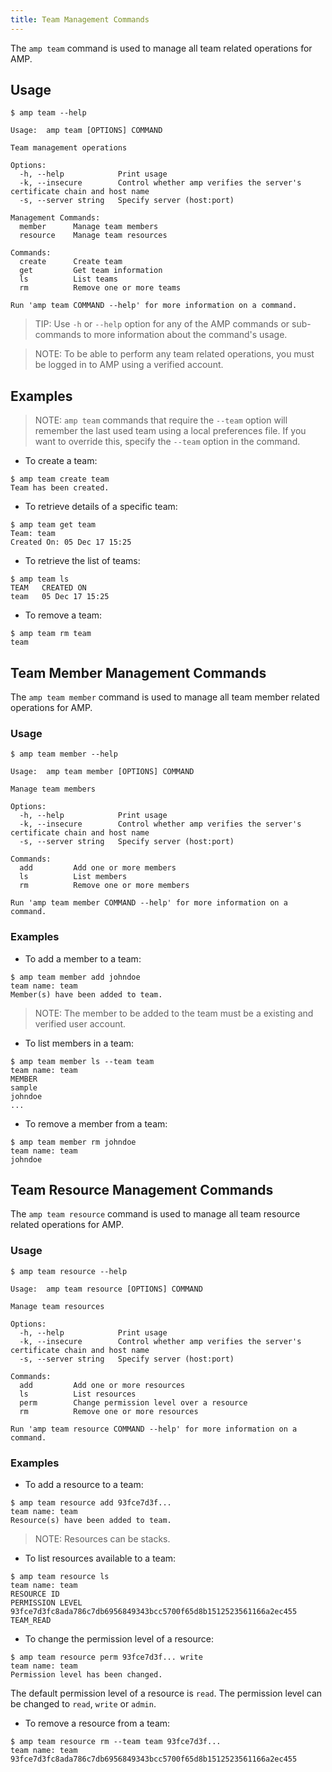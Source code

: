 ```yaml
---
title: Team Management Commands
---
```


The `amp team` command is used to manage all team related operations for AMP.

## Usage

```
$ amp team --help

Usage:	amp team [OPTIONS] COMMAND

Team management operations

Options:
  -h, --help            Print usage
  -k, --insecure        Control whether amp verifies the server's certificate chain and host name
  -s, --server string   Specify server (host:port)

Management Commands:
  member      Manage team members
  resource    Manage team resources

Commands:
  create      Create team
  get         Get team information
  ls          List teams
  rm          Remove one or more teams

Run 'amp team COMMAND --help' for more information on a command.
```

> TIP: Use `-h` or `--help` option for any of the AMP commands or sub-commands to more information about the command's usage.

> NOTE: To be able to perform any team related operations, you must be logged in to AMP using a verified account.

## Examples

> NOTE: `amp team` commands that require the `--team` option will remember the last used team using a local preferences file.
If you want to override this, specify the `--team` option in the command.

* To create a team:
```
$ amp team create team
Team has been created.
```

* To retrieve details of a specific team:
```
$ amp team get team
Team: team
Created On: 05 Dec 17 15:25
```

* To retrieve the list of teams:
```
$ amp team ls
TEAM   CREATED ON
team   05 Dec 17 15:25
```

* To remove a team:
```
$ amp team rm team
team
```

## Team Member Management Commands

The `amp team member` command is used to manage all team member related operations for AMP.

### Usage

```
$ amp team member --help

Usage:	amp team member [OPTIONS] COMMAND

Manage team members

Options:
  -h, --help            Print usage
  -k, --insecure        Control whether amp verifies the server's certificate chain and host name
  -s, --server string   Specify server (host:port)

Commands:
  add         Add one or more members
  ls          List members
  rm          Remove one or more members

Run 'amp team member COMMAND --help' for more information on a command.
```

### Examples

* To add a member to a team:
```
$ amp team member add johndoe
team name: team
Member(s) have been added to team.
```
> NOTE: The member to be added to the team must be a existing and verified user account.

* To list members in a team:
```
$ amp team member ls --team team
team name: team
MEMBER
sample
johndoe
...
```

* To remove a member from a team:
```
$ amp team member rm johndoe
team name: team
johndoe
```

## Team Resource Management Commands

The `amp team resource` command is used to manage all team resource related operations for AMP.

### Usage

```
$ amp team resource --help

Usage:	amp team resource [OPTIONS] COMMAND

Manage team resources

Options:
  -h, --help            Print usage
  -k, --insecure        Control whether amp verifies the server's certificate chain and host name
  -s, --server string   Specify server (host:port)

Commands:
  add         Add one or more resources
  ls          List resources
  perm        Change permission level over a resource
  rm          Remove one or more resources

Run 'amp team resource COMMAND --help' for more information on a command.
```

### Examples

* To add a resource to a team:
```
$ amp team resource add 93fce7d3f...
team name: team
Resource(s) have been added to team.
```
> NOTE: Resources can be stacks.

* To list resources available to a team:
```
$ amp team resource ls
team name: team
RESOURCE ID                                                        PERMISSION LEVEL
93fce7d3fc8ada786c7db6956849343bcc5700f65d8b1512523561166a2ec455   TEAM_READ
```

* To change the permission level of a resource:
```
$ amp team resource perm 93fce7d3f... write
team name: team
Permission level has been changed.
```
The default permission level of a resource is `read`. The permission level can be changed to `read`, `write` or `admin`.

* To remove a resource from a team:
```
$ amp team resource rm --team team 93fce7d3f...
team name: team
93fce7d3fc8ada786c7db6956849343bcc5700f65d8b1512523561166a2ec455
```
